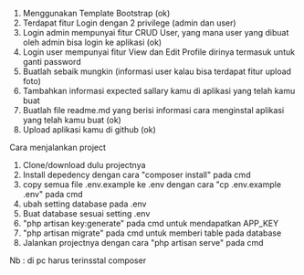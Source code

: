1. Menggunakan Template Bootstrap (ok)
2. Terdapat fitur Login dengan 2 privilege (admin dan user)
3. Login admin mempunyai fitur CRUD User, yang mana user yang dibuat oleh admin bisa login ke aplikasi (ok)
4. Login user mempunyai fitur View dan Edit Profile dirinya termasuk untuk ganti password 
5. Buatlah sebaik mungkin (informasi user kalau bisa terdapat fitur upload foto)
6. Tambahkan informasi expected sallary kamu di aplikasi yang telah kamu buat
7. Buatlah file readme.md yang berisi informasi cara menginstal aplikasi yang telah kamu buat (ok)
8. Upload aplikasi kamu di github (ok)

Cara menjalankan project

1. Clone/download dulu projectnya
2. Install depedency dengan cara "composer install" pada cmd
3. copy semua file .env.example ke .env dengan cara "cp .env.example .env" pada cmd
4. ubah setting database pada .env
5. Buat database sesuai setting .env
6. "php artisan key:generate" pada cmd untuk mendapatkan APP_KEY
7. "php artisan migrate" pada cmd untuk memberi table pada database
8. Jalankan projectnya dengan cara "php artisan serve" pada cmd

Nb : di pc harus terinsstal composer
